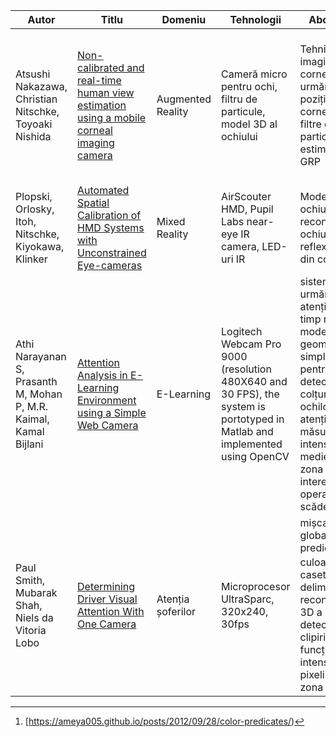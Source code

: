 | Autor | Titlu | Domeniu | Tehnologii | Abordare | Rezultate | Limitări | Comentarii |
| ----------- | ----------- | ----------- | ----------- | ----------- | ----------- | ----------- | ----------- |
| Atsushi Nakazawa, Christian Nitschke, Toyoaki Nishida | [Non-calibrated and real-time human view estimation using a mobile corneal imaging camera](https://ieeexplore.ieee.org/stamp/stamp.jsp?tp=&arnumber=7169846) | Augmented Reality | Cameră micro pentru ochi, filtru de particule, model 3D al ochiului | Tehnica imagisticii corneei, urmărirea poziției 3D a corneei cu filtre de particule, estimarea GRP | Urmărire în timp real cu o precizie unghiulară medie de 2,51° în medii desktop fără calibrare prealabilă | Precizia scade fără parametrii de compensare, iar mișcarea capului poate afecta ușor rezultatele | neintruziv și fără calibrare |
| Plopski, Orlosky, Itoh, Nitschke, Kiyokawa, Klinker | [Automated Spatial Calibration of HMD Systems with Unconstrained Eye-cameras](https://ieeexplore.ieee.org/stamp/stamp.jsp?tp=&arnumber=7781771&tag=1) | Mixed Reality | AirScouter HMD, Pupil Labs near-eye IR camera, LED-uri IR | Model 3D al ochiului, reconstruirea ochiului, reflexia IR din cornee | precizie de 6,23 grade și 7,38mm, cu o eroare medie de 1,66 grade | apar erori atunci când dimensiunea corneei este greșit estimată | multă tehnologie folosită |
| Athi Narayanan S, Prasanth M, Mohan P, M.R. Kaimal, Kamal Bijlani | [Attention Analysis in E-Learning Environment using a Simple Web Camera](https://ieeexplore.ieee.org/stamp/stamp.jsp?tp=&arnumber=6208618) | E-Learning | Logitech Webcam Pro 9000 (resolution 480X640 and 30 FPS), the system is portotyped in Matlab and implemented using OpenCV | sistem de urmărire a atenției în timp real, model geometric simplu pentru detecția colțurilor ochilor, atenția e măsurată ca intensitatea medie în zona de interes după operațiile de scădere | o valoare de 15 e optimă pentru clasificarea stării de atenție | lumina reflectată din ecran poate să afecteze detecția ochilor | sistemul ajută la evaluarea interesului și atenției în legătură cu conținutul E-Learning |
| Paul Smith, Mubarak Shah, Niels da Vitoria Lobo | [Determining Driver Visual Attention With One Camera](https://ieeexplore.ieee.org/stamp/stamp.jsp?tp=&arnumber=1260587) | Atenția șoferilor | Microprocesor UltraSparc, 320x240, 30fps | mișcare globală, predicate de culoare[^1], casete de delimitare, reconstruirea 3D a privirii, detecția clipirii în funcție de intensitatea pixelilor din zona ochilor | 60-100% tracking, în funcție de poziție | uneori, închiderea ochilor este interpretată ca o rotație | sistem pentru urmărirea și estimarea poziției capului folosind o singură cameră poziționată la nivel superior |

[^1]: [https://ameya005.github.io/posts/2012/09/28/color-predicates/)
